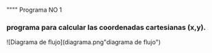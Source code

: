 """" Programa NO 1 

### programa para calcular las coordenadas cartesianas (x,y).

![Diagrama de flujo](diagrama.png"diagrama de flujo")